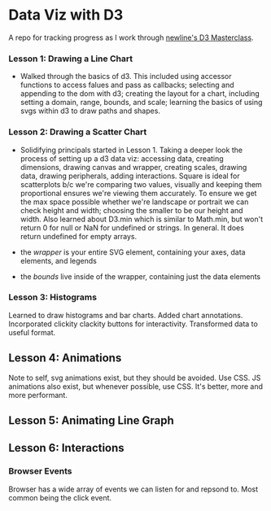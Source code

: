 # Data Viz with D3
A repo for tracking progress as I work through [newline's D3 Masterclass](https://www.newline.co/courses/fullstack-d3-masterclass).

### Lesson 1: Drawing a Line Chart
- Walked through the basics of d3. This included using accessor functions to access falues and pass as callbacks; selecting and appending to the dom with d3; creating the layout for a chart, including setting a domain, range, bounds, and scale; learning the basics of using svgs within d3 to draw paths and shapes.

### Lesson 2: Drawing a Scatter Chart
- Solidifying principals started in Lesson 1. Taking a deeper look the process of setting up
a d3 data viz: accessing data, creating dimensions, drawing canvas and wrapper, creating scales, drawing data, drawing peripherals, adding interactions.
Square is ideal for scatterplots b/c we're comparing two values, visually and keeping
them proportional ensures we're viewing them accurately. To ensure we get the max
space possible whether we're landscape or portrait we can check height and width;
choosing the smaller to be our height and width. Also learned about D3.min which
is similar to Math.min, but won't return 0 for null or NaN for undefined or strings.
In general. It does return undefined for empty arrays.

- the *wrapper* is your entire SVG element, containing your axes, data elements, and legends
- the *bounds* live inside of the wrapper, containing just the data elements

### Lesson 3: Histograms

Learned to draw histograms and bar charts. Added chart annotations. Incorporated
clickity clackity buttons for interactivity. Transformed data to useful format.

## Lesson 4: Animations

Note to self, svg animations exist, but they should be avoided. Use CSS. JS
animations also exist, but whenever possible, use CSS. It's better, more and
more performant.

## Lesson 5: Animating Line Graph

## Lesson 6: Interactions

### Browser Events
Browser has a wide array of events we can listen for and repsond to. Most common being the click event.


